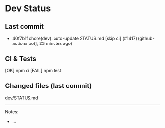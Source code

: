 # Dev Status

## Last commit
- 40f7b1f chore(dev): auto-update STATUS.md [skip ci] (#1417) (github-actions[bot], 23 minutes ago)
## CI & Tests
[OK] npm ci
[FAIL] npm test

## Changed files (last commit)
dev/STATUS.md

---
Notes:
- ...
